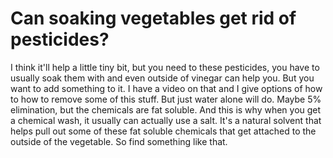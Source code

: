 # Can soaking vegetables get rid of pesticides?

I think it'll help a little tiny bit, but you need to these pesticides, you have to usually soak them with and even outside of vinegar can help you. But you want to add something to it. I have a video on that and I give options of how to how to remove some of this stuff. But just water alone will do. Maybe 5% elimination, but the chemicals are fat soluble. And this is why when you get a chemical wash, it usually can actually use a salt. It's a natural solvent that helps pull out some of these fat soluble chemicals that get attached to the outside of the vegetable. So find something like that.
